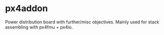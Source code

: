 
px4addon
========

Power distribution board with further/misc objectives.
Mainly used for stack assembling with px4fmu + px4io.
